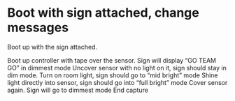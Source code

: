 # Boot with sign attached, change messages
Boot up with the sign attached.

Boot up controller with tape over the sensor. Sign will display “GO TEAM GO” in dimmest mode
Uncover sensor with no light on it, sign should stay in dim mode.
Turn on room light, sign should go to “mid bright” mode
Shine light directly into sensor, sign should go into “full bright” mode
Cover sensor again. Sign will go to dimmest mode
End capture